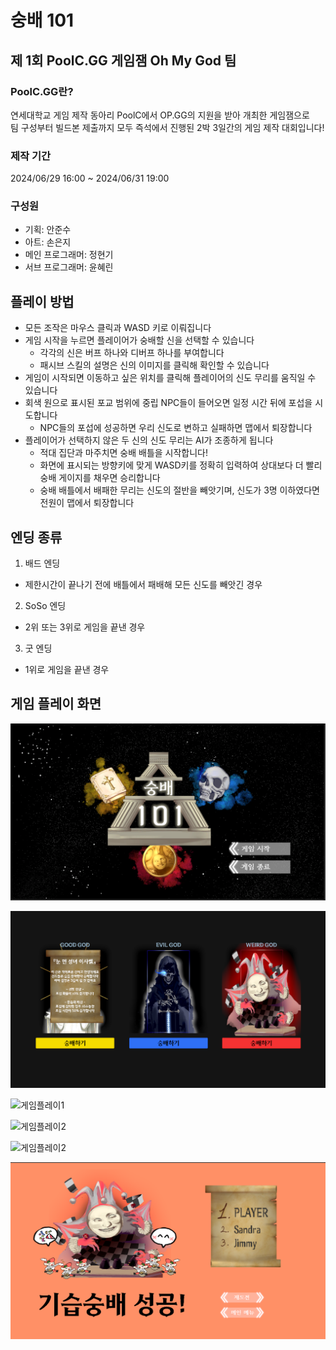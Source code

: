 # 숭배 101
## 제 1회 PoolC.GG 게임잼 Oh My God 팀
### PoolC.GG란?
연세대학교 게임 제작 동아리 PoolC에서 OP.GG의 지원을 받아 개최한 게임잼으로  
팀 구성부터 빌드본 제출까지 모두 즉석에서 진행된 2박 3일간의 게임 제작 대회입니다!
### 제작 기간
2024/06/29 16:00 ~ 2024/06/31 19:00
### 구성원
- 기획: 안준수
- 아트: 손은지
- 메인 프로그래머: 정현기
- 서브 프로그래머: 윤혜린
## 플레이 방법
- 모든 조작은 마우스 클릭과 WASD 키로 이뤄집니다
- 게임 시작을 누르면 플레이어가 숭배할 신을 선택할 수 있습니다
    - 각각의 신은 버프 하나와 디버프 하나를 부여합니다
    - 패시브 스킬의 설명은 신의 이미지를 클릭해 확인할 수 있습니다
- 게임이 시작되면 이동하고 싶은 위치를 클릭해 플레이어의 신도 무리를 움직일 수 있습니다
- 회색 원으로 표시된 포교 범위에 중립 NPC들이 들어오면 일정 시간 뒤에 포섭을 시도합니다
    - NPC들의 포섭에 성공하면 우리 신도로 변하고 실패하면 맵에서 퇴장합니다
- 플레이어가 선택하지 않은 두 신의 신도 무리는 AI가 조종하게 됩니다
    - 적대 집단과 마주치면 숭배 배틀을 시작합니다!
    - 화면에 표시되는 방향키에 맞게 WASD키를 정확히 입력하여 상대보다 더 빨리 숭배 게이지를 채우면 승리합니다
    - 숭배 배틀에서 배패한 무리는 신도의 절반을 빼앗기며, 신도가 3명 이하였다면 전원이 맵에서 퇴장합니다
## 엔딩 종류
1. 배드 엔딩
- 제한시간이 끝나기 전에 배틀에서 패배해 모든 신도를 빼앗긴 경우
2. SoSo 엔딩
- 2위 또는 3위로 게임을 끝낸 경우
3. 굿 엔딩
- 1위로 게임을 끝낸 경우


## 게임 플레이 화면
![타이틀](img/title.png)

![타이틀](img/godselect.png)

![게임플레이1](img/gameplay1.gif)

![게임플레이2](img/gameplay2.gif)

![게임플레이2](img/gameplay3.gif)

![엔딩](img/ending.png)